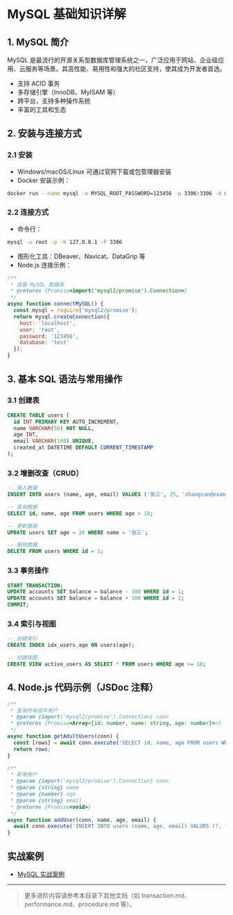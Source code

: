 # MySQL 基础知识详解

## 1. MySQL 简介
MySQL 是最流行的开源关系型数据库管理系统之一，广泛应用于网站、企业级应用、云服务等场景。其高性能、易用性和强大的社区支持，使其成为开发者首选。

- 支持 ACID 事务
- 多存储引擎（InnoDB、MyISAM 等）
- 跨平台，支持多种操作系统
- 丰富的工具和生态

## 2. 安装与连接方式
### 2.1 安装
- Windows/macOS/Linux 可通过官网下载或包管理器安装
- Docker 安装示例：
```bash
docker run --name mysql -e MYSQL_ROOT_PASSWORD=123456 -p 3306:3306 -d mysql:8.0
```

### 2.2 连接方式
- 命令行：
```bash
mysql -u root -p -h 127.0.0.1 -P 3306
```
- 图形化工具：DBeaver、Navicat、DataGrip 等
- Node.js 连接示例：
```js
/**
 * 连接 MySQL 数据库
 * @returns {Promise<import('mysql2/promise').Connection>}
 */
async function connectMySQL() {
  const mysql = require('mysql2/promise');
  return mysql.createConnection({
    host: 'localhost',
    user: 'root',
    password: '123456',
    database: 'test'
  });
}
```

## 3. 基本 SQL 语法与常用操作
### 3.1 创建表
```sql
CREATE TABLE users (
  id INT PRIMARY KEY AUTO_INCREMENT,
  name VARCHAR(50) NOT NULL,
  age INT,
  email VARCHAR(100) UNIQUE,
  created_at DATETIME DEFAULT CURRENT_TIMESTAMP
);
```

### 3.2 增删改查（CRUD）
```sql
-- 插入数据
INSERT INTO users (name, age, email) VALUES ('张三', 25, 'zhangsan@example.com');

-- 查询数据
SELECT id, name, age FROM users WHERE age > 18;

-- 更新数据
UPDATE users SET age = 26 WHERE name = '张三';

-- 删除数据
DELETE FROM users WHERE id = 1;
```

### 3.3 事务操作
```sql
START TRANSACTION;
UPDATE accounts SET balance = balance - 100 WHERE id = 1;
UPDATE accounts SET balance = balance + 100 WHERE id = 2;
COMMIT;
```

### 3.4 索引与视图
```sql
-- 创建索引
CREATE INDEX idx_users_age ON users(age);

-- 创建视图
CREATE VIEW active_users AS SELECT * FROM users WHERE age >= 18;
```

## 4. Node.js 代码示例（JSDoc 注释）
```js
/**
 * 查询所有成年用户
 * @param {import('mysql2/promise').Connection} conn
 * @returns {Promise<Array<{id: number, name: string, age: number}>>}
 */
async function getAdultUsers(conn) {
  const [rows] = await conn.execute('SELECT id, name, age FROM users WHERE age >= 18');
  return rows;
}

/**
 * 新增用户
 * @param {import('mysql2/promise').Connection} conn
 * @param {string} name
 * @param {number} age
 * @param {string} email
 * @returns {Promise<void>}
 */
async function addUser(conn, name, age, email) {
  await conn.execute('INSERT INTO users (name, age, email) VALUES (?, ?, ?)', [name, age, email]);
}
```

## 实战案例
- [MySQL 实战案例](/sql/projects/mysql)

---

> 更多进阶内容请参考本目录下其他文档（如 transaction.md、performance.md、procedure.md 等）。 